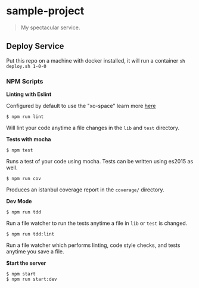 # sample-project

> My spectacular service.

## Deploy Service

Put this repo on a machine with docker installed, it will run a container `sh deploy.sh 1-0-0`

### NPM Scripts

**Linting with Eslint**

Configured by default to use the "xo-space" learn more [here](https://github.com/sindresorhus/xo)

`$ npm run lint`

Will lint your code anytime a file changes in the `lib` and `test` directory.

**Tests with mocha**

`$ npm test`

Runs a test of your code using mocha. Tests can be written using es2015 as well.

`$ npm run cov`

Produces an istanbul coverage report in the `coverage/` directory.

**Dev Mode**

`$ npm run tdd`

Run a file watcher to run the tests anytime a file in `lib` or `test` is changed.

`$ npm run tdd:lint`

Run a file watcher which performs linting, code style checks, and tests anytime you save a file.

**Start the server**

`$ npm start`  
`$ npm run start:dev`
